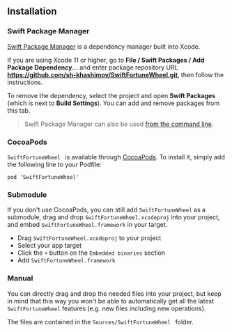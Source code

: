 ## Installation

### Swift Package Manager

[Swift Package Manager](https://swift.org/package-manager/) is a dependency manager built into Xcode.

If you are using Xcode 11 or higher, go to **File / Swift Packages / Add Package Dependency...** and enter package repository URL **https://github.com/sh-khashimov/SwiftFortuneWheel.git**, then follow the instructions.

To remove the dependency, select the project and open **Swift Packages** (which is next to **Build Settings**). You can add and remove packages from this tab.

> Swift Package Manager can also be used [from the command line](https://swift.org/package-manager/).

### CocoaPods

`SwiftFortuneWheel ` is available through [CocoaPods](http://cocoapods.org). To install
it, simply add the following line to your Podfile:

```
pod 'SwiftFortuneWheel'
```

### Submodule

If you don't use CocoaPods, you can still add `SwiftFortuneWheel` as a submodule, drag and drop `SwiftFortuneWheel.xcodeproj` into your project, and embed `SwiftFortuneWheel.framework` in your target.

- Drag `SwiftFortuneWheel.xcodeproj` to your project
- Select your app target
- Click the `+` button on the `Embedded binaries` section
- Add `SwiftFortuneWheel.framework`

### Manual

You can directly drag and drop the needed files into your project, but keep in mind that this way you won't be able to automatically get all the latest `SwiftFortuneWheel` features (e.g. new files including new operations).

The files are contained in the `Sources/SwiftFortuneWheel ` folder.